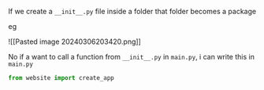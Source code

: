 
If we create a `__init__.py` file inside a folder that folder becomes a package

eg

![[Pasted image 20240306203420.png]]

No if a want to call a function from `__init__.py` in `main.py`, i can write this in `main.py`

```python
from website import create_app
```